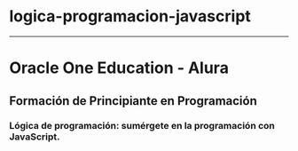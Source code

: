 # logica-programacion-javascript
---
# Oracle One Education - Alura
## Formación de Principiante en Programación
### Lógica de programación: sumérgete en la programación con JavaScript.
